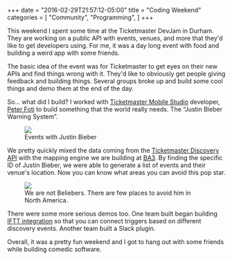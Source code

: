 +++
date = "2016-02-29T21:57:12-05:00"
title = "Coding Weekend"
categories = [
  "Community",
  "Programming",
]
+++

This weekend I spent some time at the Ticketmaster DevJam in Durham. They are working on a public API with events, venues, and more that they'd like to get developers using. For me, it was a day long event with food and building a weird app with some friends.

<!--more-->

The basic idea of the event was for Ticketmaster to get eyes on their new APIs and find things wrong with it. They'd like to obviously get people giving feedback and building things. Several groups broke up and build some cool things and demo them at the end of the day.

So… what did I build? I worked with [Ticketmaster Mobile Studio](http://tmsdurham.com) developer, [Peter Foti](http://twitter.com/peterjfoti) to build something that the world really needs. The “Justin Bieber Warning System”.

<figure>
  <img src="http://photos.jnjosh.com/hackathon-february2016/world.jpg" />
  <figcaption>Events with Justin Bieber</figcaption>
</figure>

We pretty quickly mixed the data coming from the [Ticketmaster Discovery API](http://developer.ticketmaster.com) with the mapping engine we are building at [BA3](http://ba3.us). By finding the specific ID of Justin Bieber, we were able to generate a list of events and their venue's location. Now you can know what areas you can avoid this pop star.

<figure>
  <img src="http://photos.jnjosh.com/hackathon-february2016/north-america.jpg" />
  <figcaption>We are not Beliebers. There are few places to avoid him in North America.</figcaption>
</figure>

There were some more serious demos too. One team built began building [IFTT integration](https://ifttt.com) so that you can connect triggers based on different discovery events. Another team built a Slack plugin.

Overall, it was a pretty fun weekend and I got to hang out with some friends while building comedic software.
